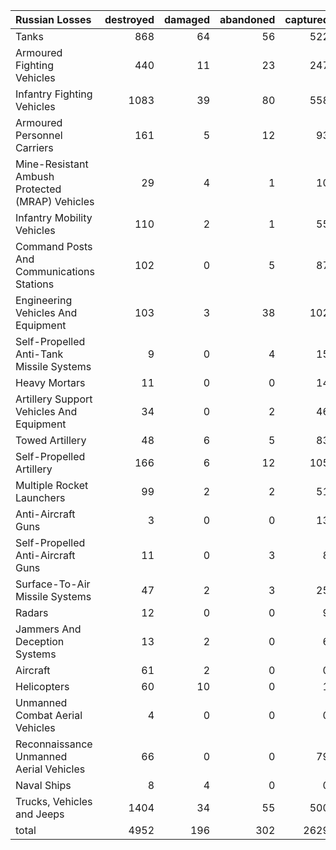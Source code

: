 | Russian Losses                                   |   destroyed |   damaged |   abandoned |   captured |   total |
|:-------------------------------------------------|------------:|----------:|------------:|-----------:|--------:|
| Tanks                                            |         868 |        64 |          56 |        522 |    1510 |
| Armoured Fighting Vehicles                       |         440 |        11 |          23 |        247 |     721 |
| Infantry Fighting Vehicles                       |        1083 |        39 |          80 |        558 |    1760 |
| Armoured Personnel Carriers                      |         161 |         5 |          12 |         93 |     271 |
| Mine-Resistant Ambush Protected  (MRAP) Vehicles |          29 |         4 |           1 |         10 |      44 |
| Infantry Mobility Vehicles                       |         110 |         2 |           1 |         55 |     168 |
| Command Posts And Communications Stations        |         102 |         0 |           5 |         87 |     194 |
| Engineering Vehicles And Equipment               |         103 |         3 |          38 |        102 |     246 |
| Self-Propelled Anti-Tank Missile Systems         |           9 |         0 |           4 |         15 |      28 |
| Heavy Mortars                                    |          11 |         0 |           0 |         14 |      25 |
| Artillery Support Vehicles And Equipment         |          34 |         0 |           2 |         46 |      82 |
| Towed Artillery                                  |          48 |         6 |           5 |         83 |     142 |
| Self-Propelled Artillery                         |         166 |         6 |          12 |        105 |     289 |
| Multiple Rocket Launchers                        |          99 |         2 |           2 |         51 |     154 |
| Anti-Aircraft Guns                               |           3 |         0 |           0 |         13 |      16 |
| Self-Propelled Anti-Aircraft Guns                |          11 |         0 |           3 |          8 |      22 |
| Surface-To-Air Missile Systems                   |          47 |         2 |           3 |         25 |      77 |
| Radars                                           |          12 |         0 |           0 |          9 |      21 |
| Jammers And Deception Systems                    |          13 |         2 |           0 |          6 |      21 |
| Aircraft                                         |          61 |         2 |           0 |          0 |      63 |
| Helicopters                                      |          60 |        10 |           0 |          1 |      71 |
| Unmanned Combat Aerial Vehicles                  |           4 |         0 |           0 |          0 |       4 |
| Reconnaissance Unmanned Aerial Vehicles          |          66 |         0 |           0 |         79 |     145 |
| Naval Ships                                      |           8 |         4 |           0 |          0 |      12 |
| Trucks, Vehicles and Jeeps                       |        1404 |        34 |          55 |        500 |    1993 |
| total                                            |        4952 |       196 |         302 |       2629 |    8079 |